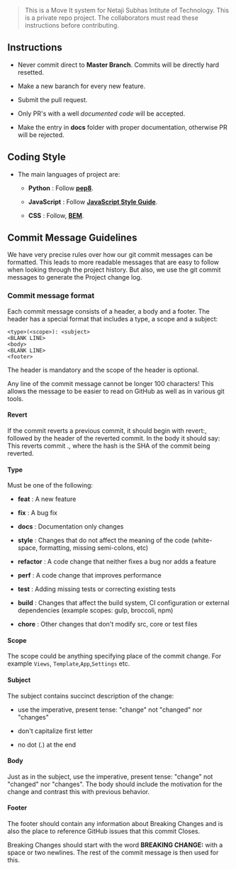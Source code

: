 <!--
	This Contributing.md file has been generated for the sole purpose of helping people to 
	be able to contribute to this repo.

	@ varunagarwal
	@ nitinkmr	
	@ aayushmittal
-->

> This is a Move It system for Netaji Subhas Intitute of Technology.
> This is a private repo project.
> The collaborators must read these instructions before contributing. 

## Instructions

* Never commit direct to **Master Branch**. Commits will be directly hard resetted.

* Make a new baranch for every new feature.

* Submit the pull request.

* Only PR's with a well _*documented code*_ will be accepted.

* Make the entry in **docs** folder with proper documentation, otherwise PR will be rejected.

## Coding Style

* The main languages of project are:

	* **Python** : Follow [**pep8**](https://www.python.org/dev/peps/pep-0008/).

	* **JavaScript** : Follow [**JavaScript Style Guide**](https://github.com/airbnb/javascript).

	* **CSS** : Follow, [**BEM**](http://getbem.com/).


## Commit Message Guidelines

We have very precise rules over how our git commit messages can be formatted. 
This leads to more readable messages that are easy to follow when looking through the project history.
But also, we use the git commit messages to generate the Project change log.

### Commit message format

Each commit message consists of a header, a body and a footer. The header has a special format that includes a type, a scope and a subject:
```
<type>(<scope>): <subject>
<BLANK LINE>
<body>
<BLANK LINE>
<footer>
```

The header is mandatory and the scope of the header is optional.

Any line of the commit message cannot be longer 100 characters! This allows the message to be easier to read on GitHub as well as in various git tools.


#### Revert

If the commit reverts a previous commit, it should begin with revert:, 
followed by the header of the reverted commit. In the body it should say: This reverts commit <hash>., 
where the hash is the SHA of the commit being reverted.


#### Type

Must be one of the following:

* **feat** : A new feature

* **fix** : A bug fix

* **docs** : Documentation only changes

* **style** : Changes that do not affect the meaning of the code (white-space, formatting, missing semi-colons, etc)

* **refactor** : A code change that neither fixes a bug nor adds a feature

* **perf** : A code change that improves performance

* **test** : Adding missing tests or correcting existing tests

* **build** : Changes that affect the build system, CI configuration or external dependencies (example scopes: gulp, broccoli, npm)

* **chore** : Other changes that don't modify src, core or test files


#### Scope

The scope could be anything specifying place of the commit change. For example `Views`, `Template`,`App`,`Settings` etc.

#### Subject

The subject contains succinct description of the change:

* use the imperative, present tense: "change" not "changed" nor "changes"

* don't capitalize first letter

* no dot (.) at the end


#### Body

Just as in the subject, use the imperative, present tense: "change" not "changed" nor "changes". 
The body should include the motivation for the change and contrast this with previous behavior.


#### Footer

The footer should contain any information about Breaking Changes and is also the place to reference GitHub issues that this commit Closes.

Breaking Changes should start with the word **BREAKING CHANGE:** with a space or two newlines. The rest of the commit message is then used for this.